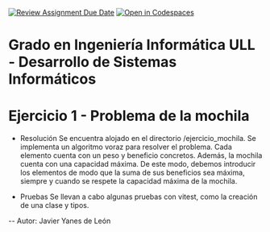 [![Review Assignment Due Date](https://classroom.github.com/assets/deadline-readme-button-22041afd0340ce965d47ae6ef1cefeee28c7c493a6346c4f15d667ab976d596c.svg)](https://classroom.github.com/a/79tuUWDX)
[![Open in Codespaces](https://classroom.github.com/assets/launch-codespace-2972f46106e565e64193e422d61a12cf1da4916b45550586e14ef0a7c637dd04.svg)](https://classroom.github.com/open-in-codespaces?assignment_repo_id=19570537)
# Grado en Ingeniería Informática ULL - Desarrollo de Sistemas Informáticos


# Ejercicio 1 - Problema de la mochila

* Resolución
Se encuentra alojado en el directorio /ejercicio_mochila.
Se implementa un algoritmo voraz para resolver el problema. Cada elemento cuenta con un peso y beneficio concretos. Además, la mochila cuenta con una capacidad máxima. De este modo, debemos introducir los elementos de modo que la suma de sus beneficios sea máxima, siempre y cuando se respete la capacidad máxima de la mochila.

* Pruebas
Se llevan a cabo algunas pruebas con vitest, como la creación de una clase y tipos.

-- Autor: Javier Yanes de León